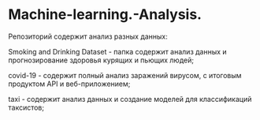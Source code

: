 # Machine-learning.-Analysis.
Репозиторий содержит анализ разных данных:

  Smoking and Drinking Dataset - папка содержит анализ данных и прогнозирование здоровья курящих и пьющих людей;

  covid-19 - содержит полный анализ заражений вирусом, с итоговым продуктом API и веб-приложением;

  taxi -  содержит анализ данных и создание моделей для классификаций таксистов;

